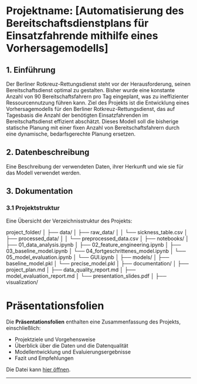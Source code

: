 # Projektname: [Automatisierung des Bereitschaftsdienstplans für Einsatzfahrende mithilfe eines Vorhersagemodells]

## 1. Einführung
Der Berliner Rotkreuz-Rettungsdienst steht vor der Herausforderung, seinen Bereitschaftsdienst optimal zu gestalten. Bisher wurde eine konstante Anzahl von 90 Bereitschaftsfahrern pro Tag eingeplant, was zu ineffizienter Ressourcennutzung führen kann. Ziel des Projekts ist die Entwicklung eines Vorhersagemodells für den Berliner Rotkreuz-Rettungsdienst, das auf Tagesbasis die Anzahl der benötigten Einsatzfahrenden im Bereitschaftsdienst effizient abschätzt. Dieses Modell soll die bisherige statische Planung mit einer fixen Anzahl von Bereitschaftsfahrern durch eine dynamische, bedarfsgerechte Planung ersetzen.

## 2. Datenbeschreibung
Eine Beschreibung der verwendeten Daten, ihrer Herkunft und wie sie für das Modell verwendet werden.

## 3. Dokumentation

### 3.1 Projektstruktur
Eine Übersicht der Verzeichnisstruktur des Projekts:

project_folder/
│
├── data/
│   ├── raw_data/
│   │   └── sickness_table.csv
│   ├── processed_data/
│   │   └── preprocessed_data.csv
│
├── notebooks/
│   ├── 01_data_analysis.ipynb
│   ├── 02_feature_engineering.ipynb
│   ├── 03_baseline_model.ipynb
│   └── 04_fortgeschrittenes_model.ipynb
│   └── 05_model_evaluation.ipynb
│   └── GUI.ipynb
│
├── models/
│   ├── baseline_model.pkl
│   └── precise_model.pkl
│
├── documentation/
│   ├── project_plan.md
│   ├── data_quality_report.md
│   ├── model_evaluation_report.md
│   └── presentation_slides.pdf
│
├── visualization/

# Präsentationsfolien

Die **Präsentationsfolien** enthalten eine Zusammenfassung des Projekts, einschließlich:

- Projektziele und Vorgehensweise
- Überblick über die Daten und die Datenqualität
- Modellentwicklung und Evaluierungsergebnisse
- Fazit und Empfehlungen

Die Datei kann [hier öffnen](../project_folder/documentation/DLMDWME01_Fodor_32112241_Vorhersagemodell_für_den_DRK-Bereitschaftsdienst.pdf).

---

